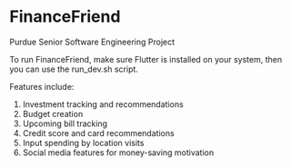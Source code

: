 # FinanceFriend

Purdue Senior Software Engineering Project

To run FinanceFriend, make sure Flutter is installed on your system,
then you can use the run_dev.sh script.

Features include:

1. Investment tracking and recommendations
2. Budget creation
3. Upcoming bill tracking
4. Credit score and card recommendations
5. Input spending by location visits
6. Social media features for money-saving motivation
